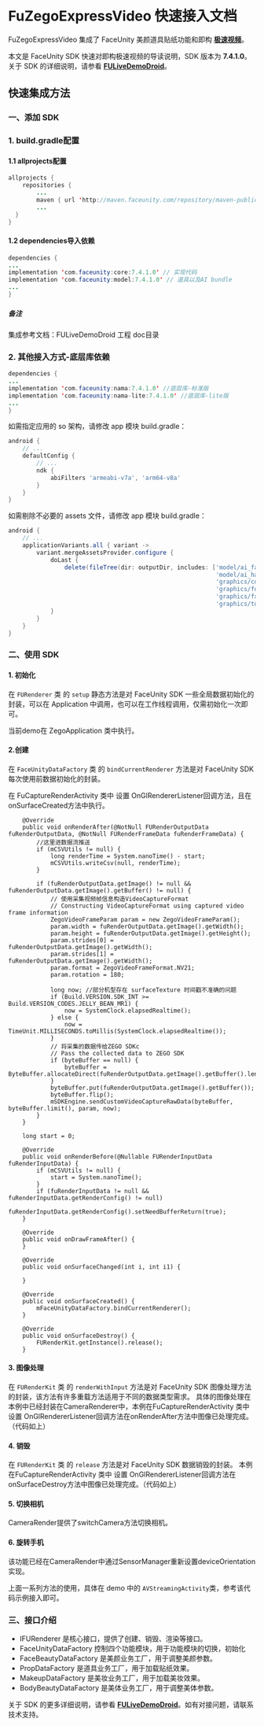 # FuZegoExpressVideo 快速接入文档

FuZegoExpressVideo 集成了 FaceUnity 美颜道具贴纸功能和即构 **[极速视频](https://doc-zh.zego.im/zh/693.html)**。

本文是 FaceUnity SDK 快速对即构极速视频的导读说明，SDK 版本为 **7.4.1.0**。关于 SDK 的详细说明，请参看 **[FULiveDemoDroid](https://github.com/Faceunity/FULiveDemoDroid/)**。

## 快速集成方法

### 一、添加 SDK

### 1. build.gradle配置

#### 1.1 allprojects配置
```java
allprojects {
    repositories {
        ...
        maven { url 'http://maven.faceunity.com/repository/maven-public/' }
        ...
  }
}
```

#### 1.2 dependencies导入依赖
```java
dependencies {
...
implementation 'com.faceunity:core:7.4.1.0' // 实现代码
implementation 'com.faceunity:model:7.4.1.0' // 道具以及AI bundle
...
}
```

##### 备注

集成参考文档：FULiveDemoDroid 工程 doc目录

### 2. 其他接入方式-底层库依赖

```java
dependencies {
...
implementation 'com.faceunity:nama:7.4.1.0' //底层库-标准版
implementation 'com.faceunity:nama-lite:7.4.1.0' //底层库-lite版
...
}
```

  如需指定应用的 so 架构，请修改 app 模块 build.gradle：

  ```groovy
  android {
      // ...
      defaultConfig {
          // ...
          ndk {
              abiFilters 'armeabi-v7a', 'arm64-v8a'
          }
      }
  }
  ```

  如需剔除不必要的 assets 文件，请修改 app 模块 build.gradle：

  ```groovy
  android {
      // ...
      applicationVariants.all { variant ->
          variant.mergeAssetsProvider.configure {
              doLast {
                  delete(fileTree(dir: outputDir, includes: ['model/ai_face_processor_lite.bundle',
                                                             'model/ai_hand_processor.bundle',
                                                             'graphics/controller.bundle',
                                                             'graphics/fuzzytoonfilter.bundle',
                                                             'graphics/fxaa.bundle',
                                                             'graphics/tongue.bundle']))
              }
          }
      }
  }
  ```

###

### 二、使用 SDK

#### 1. 初始化

在 `FURenderer` 类 的  `setup` 静态方法是对 FaceUnity SDK 一些全局数据初始化的封装，可以在 Application 中调用，也可以在工作线程调用，仅需初始化一次即可。

当前demo在 ZegoApplication 类中执行。

#### 2.创建

在 `FaceUnityDataFactory` 类 的  `bindCurrentRenderer` 方法是对 FaceUnity SDK 每次使用前数据初始化的封装。

在 FuCaptureRenderActivity 类中 设置 OnGlRendererListener回调方法，且在onSurfaceCreated方法中执行。

```
    @Override
    public void onRenderAfter(@NotNull FURenderOutputData fuRenderOutputData, @NotNull FURenderFrameData fuRenderFrameData) {
        //这里进数据流推送
        if (mCSVUtils != null) {
            long renderTime = System.nanoTime() - start;
            mCSVUtils.writeCsv(null, renderTime);
        }

        if (fuRenderOutputData.getImage() != null && fuRenderOutputData.getImage().getBuffer() != null) {
            // 使用采集视频帧信息构造VideoCaptureFormat
            // Constructing VideoCaptureFormat using captured video frame information
            ZegoVideoFrameParam param = new ZegoVideoFrameParam();
            param.width = fuRenderOutputData.getImage().getWidth();
            param.height = fuRenderOutputData.getImage().getHeight();
            param.strides[0] = fuRenderOutputData.getImage().getWidth();
            param.strides[1] = fuRenderOutputData.getImage().getWidth();
            param.format = ZegoVideoFrameFormat.NV21;
            param.rotation = 180;

            long now; //部分机型存在 surfaceTexture 时间戳不准确的问题
            if (Build.VERSION.SDK_INT >= Build.VERSION_CODES.JELLY_BEAN_MR1) {
                now = SystemClock.elapsedRealtime();
            } else {
                now = TimeUnit.MILLISECONDS.toMillis(SystemClock.elapsedRealtime());
            }
            // 将采集的数据传给ZEGO SDKc
            // Pass the collected data to ZEGO SDK
            if (byteBuffer == null) {
                byteBuffer = ByteBuffer.allocateDirect(fuRenderOutputData.getImage().getBuffer().length);
            }
            byteBuffer.put(fuRenderOutputData.getImage().getBuffer());
            byteBuffer.flip();
            mSDKEngine.sendCustomVideoCaptureRawData(byteBuffer, byteBuffer.limit(), param, now);
        }
    }

    long start = 0;

    @Override
    public void onRenderBefore(@Nullable FURenderInputData fuRenderInputData) {
        if (mCSVUtils != null) {
            start = System.nanoTime();
        }
        if (fuRenderInputData != null && fuRenderInputData.getRenderConfig() != null)
            fuRenderInputData.getRenderConfig().setNeedBufferReturn(true);
    }

    @Override
    public void onDrawFrameAfter() {
    }

    @Override
    public void onSurfaceChanged(int i, int i1) {

    }

    @Override
    public void onSurfaceCreated() {
        mFaceUnityDataFactory.bindCurrentRenderer();
    }

    @Override
    public void onSurfaceDestroy() {
        FURenderKit.getInstance().release();
    }
```

#### 3. 图像处理
在 `FURenderKit` 类 的  `renderWithInput` 方法是对 FaceUnity SDK 图像处理方法的封装，该方法有许多重载方法适用于不同的数据类型需求。
具体的图像处理在本例中已经封装在CameraRenderer中，本例在FuCaptureRenderActivity 类中 设置 OnGlRendererListener回调方法在onRenderAfter方法中图像已处理完成。（代码如上）

#### 4. 销毁
在 `FURenderKit` 类 的  `release` 方法是对 FaceUnity SDK 数据销毁的封装。
本例在FuCaptureRenderActivity 类中 设置 OnGlRendererListener回调方法在onSurfaceDestroy方法中图像已处理完成。（代码如上）

#### 5. 切换相机
CameraRender提供了switchCamera方法切换相机。

#### 6. 旋转手机
该功能已经在CameraRender中通过SensorManager重新设置deviceOrientation实现。

上面一系列方法的使用，具体在 demo 中的 `AVStreamingActivity`类，参考该代码示例接入即可。

### 三、接口介绍

- IFURenderer 是核心接口，提供了创建、销毁、渲染等接口。
- FaceUnityDataFactory 控制四个功能模块，用于功能模块的切换，初始化
- FaceBeautyDataFactory 是美颜业务工厂，用于调整美颜参数。
- PropDataFactory 是道具业务工厂，用于加载贴纸效果。
- MakeupDataFactory 是美妆业务工厂，用于加载美妆效果。
- BodyBeautyDataFactory 是美体业务工厂，用于调整美体参数。

关于 SDK 的更多详细说明，请参看 **[FULiveDemoDroid](https://github.com/Faceunity/FULiveDemoDroid/)**。如有对接问题，请联系技术支持。
